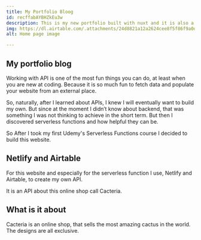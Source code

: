 ```yaml
---
title: My Portfolio Bloog
id: recffabAYBHZkEu3w
description: This is my new portfolio built with nuxt and it is also a blog!.
img: https://dl.airtable.com/.attachments/24d8821a12a2624cee8f5f86f9a0d9be/0a954f3c/myfirstwebsite2_0_0.png
alt: Home page image

---
```


## My portfolio blog

Working with API is one of the most fun things you can do, at least when you are new at coding. Because it is so much fun to fetch data and populate your website from an external place.

So, naturally, after I learned about APIs, I knew I will eventually want to build my own. But since at the moment I didn’t know about backend, that was something I was not thinking to achieve in the short term. But then I discovered serverless functions and how helpful they can be.

So After I took my first Udemy's Serverless Functions course I decided to build this website.

## Netlify and Airtable

For this website and especially for the serverless function I use, Netlify and Airtable, to create my own API.

It is an API about this online shop call Cacteria.

## What is it about

Cacteria is an online shop, that sells the most amazing cactus in the world. The designs are all exclusive.
